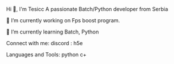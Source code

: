 Hi 👋, I'm Tesicc
A passionate Batch/Python developer from Serbia


🔭 I’m currently working on Fps boost program.

🌱 I’m currently learning Batch, Python

Connect with me: 
discord : h5e

Languages and Tools:
python
c+
